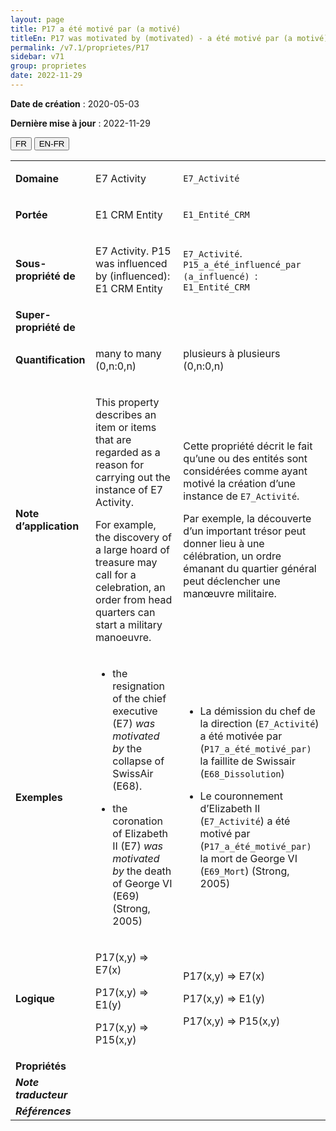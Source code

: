 ```yaml
---
layout: page
title: P17 a été motivé par (a motivé)
titleEn: P17 was motivated by (motivated) - a été motivé par (a motivé)
permalink: /v7.1/proprietes/P17
sidebar: v71
group: proprietes
date: 2022-11-29
---
```


**Date de création** : 2020-05-03

**Dernière mise à jour** : 2022-11-29

<div class="lang-buttons">
  <button id="fr" class="activate">FR</button>
  <button id="en-fr">EN-FR</button>
</div>

<table>
				<tbody>
				<tr>
					<td><strong>Domaine</strong></td>
					<td class="en"><p>E7 Activity</p>
							</td>
						<td><p><code class="language-plaintext highlighter-rouge">E7_Activité</code> </p>
							</td>
						</tr>
					<tr>
					<td><strong>Portée</strong></td>
					<td class="en"><p>E1 CRM Entity</p>
							</td>
						<td><p><code class="language-plaintext highlighter-rouge">E1_Entité_CRM</code> </p>
							</td>
						</tr>
					<tr>
					<td><strong>Sous-propriété de</strong></td>
					<td class="en"><p>E7 Activity. P15 was influenced by (influenced): E1 CRM Entity<strong></strong></p>
							<p></p>
							</td>
						<td><p><code class="language-plaintext highlighter-rouge">E7_Activité</code>. <code class="language-plaintext highlighter-rouge">P15_a_été_influencé_par (a_influencé) </code>: <code class="language-plaintext highlighter-rouge">E1_Entité_CRM</code> </p>
							</td>
						</tr>
					<tr>
					<td><strong>Super-propriété de</strong></td>
					<td class="en"><p></p>
							</td>
						<td><p></p>
							</td>
						</tr>
					<tr>
					<td><strong>Quantification</strong></td>
					<td class="en"><p>many to many (0,n:0,n)</p>
							</td>
						<td><p>plusieurs à plusieurs (0,n:0,n)</p>
							</td>
						</tr>
					<tr>
					<td><strong>Note d’application</strong></td>
					<td class="en"><p>This property describes an item or items that are regarded as a reason for carrying out the instance of E7 Activity. <strong></strong></p>
							<p>For example, the discovery of a large hoard of treasure may call for a celebration, an order from head quarters can start a military manoeuvre. </p>
							</td>
						<td><p>Cette propriété décrit le fait qu’une ou des entités sont considérées comme ayant motivé la création d’une instance de <code class="language-plaintext highlighter-rouge">E7_Activité</code>.</p>
							<p></p>
							<p>Par exemple, la découverte d’un important trésor peut donner lieu à une célébration, un ordre émanant du quartier général peut déclencher une manœuvre militaire.</p>
							</td>
						</tr>
					<tr>
					<td><strong>Exemples</strong></td>
					<td class="en"><ul><li><p>the resignation of the chief executive (E7) <em>was motivated by</em> the collapse of SwissAir (E68).<strong></strong></p>
							</li>
									<li><p>the coronation of Elizabeth II (E7) <em>was motivated by</em> the death of George VI (E69) (Strong, 2005)<strong></strong></p>
							</li></ul>
										<p></p>
							</td>
						<td><ul><li><p>La démission du chef de la direction (<code class="language-plaintext highlighter-rouge">E7_Activité</code>) a été motivée par (<code class="language-plaintext highlighter-rouge">P17_a_été_motivé_par)</code> la faillite de Swissair (<code class="language-plaintext highlighter-rouge">E68_Dissolution</code>)</p>
							</li>
									<li><p>Le couronnement d’Elizabeth II (<code class="language-plaintext highlighter-rouge">E7_Activité</code>) a été motivé par (<code class="language-plaintext highlighter-rouge">P17_a_été_motivé_par)</code> la mort de George VI (<code class="language-plaintext highlighter-rouge">E69_Mort</code>) (Strong, 2005)</p>
							</li></ul>
										</td>
						</tr>
					<tr>
					<td><strong>Logique</strong></td>
					<td class="en"><p>P17(x,y) ⇒ E7(x)</p>
							<p>P17(x,y) ⇒ E1(y)</p>
							<p>P17(x,y) ⇒ P15(x,y)</p>
							</td>
						<td><p>P17(x,y) ⇒ E7(x)</p>
							<p>P17(x,y) ⇒ E1(y)</p>
							<p>P17(x,y) ⇒ P15(x,y)</p>
							</td>
						</tr>
					<tr>
					<td><strong>Propriétés</strong></td>
					<td class="en"><p></p>
							</td>
						<td><p></p>
							</td>
						</tr>
					<tr>
					<td><strong><em>Note traducteur</em></strong></td>
					<td colspan="2"><p></p>
							</td>
						</tr>
					<tr>
					<td><strong><em>Références</em></strong></td>
					<td colspan="2"><p><em></em></p>
							</td>
						</tr>
					</tbody>
				</table>
				